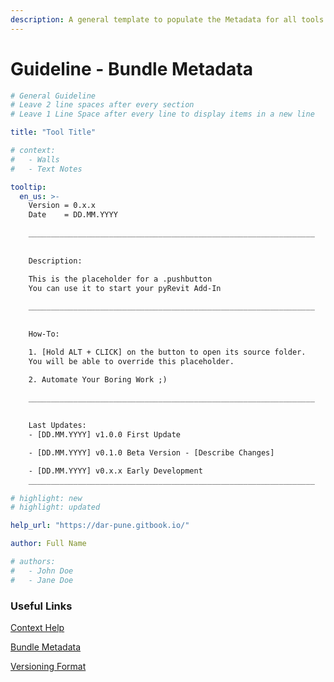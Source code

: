 ```yaml
---
description: A general template to populate the Metadata for all tools in the pyArch suite.
---
```


# Guideline - Bundle Metadata

```yaml
# General Guideline
# Leave 2 line spaces after every section
# Leave 1 Line Space after every line to display items in a new line

title: "Tool Title"

# context:
#   - Walls
#   - Text Notes

tooltip:   
  en_us: >-
    Version = 0.x.x
    Date    = DD.MM.YYYY

    ________________________________________________________________
    
    
    Description:

    This is the placeholder for a .pushbutton
    You can use it to start your pyRevit Add-In

    ________________________________________________________________
    
    
    How-To:

    1. [Hold ALT + CLICK] on the button to open its source folder.
    You will be able to override this placeholder.

    2. Automate Your Boring Work ;)

    ________________________________________________________________
    
    
    Last Updates:
    - [DD.MM.YYYY] v1.0.0 First Update

    - [DD.MM.YYYY] v0.1.0 Beta Version - [Describe Changes]

    - [DD.MM.YYYY] v0.x.x Early Development
    ________________________________________________________________

# highlight: new
# highlight: updated

help_url: "https://dar-pune.gitbook.io/"

author: Full Name

# authors:
#   - John Doe
#   - Jane Doe
```

### Useful Links

[Context Help](https://pyrevitlabs.notion.site/Bundle-Context-630fa1f3611f4ee0aa15d290275e7ef3)&#x20;

[Bundle Metadata](https://pyrevitlabs.notion.site/Bundle-Metadata-9fa4911c14fa49c48e715421400f1427)

[Versioning Format](guideline-release-versioning.md)
